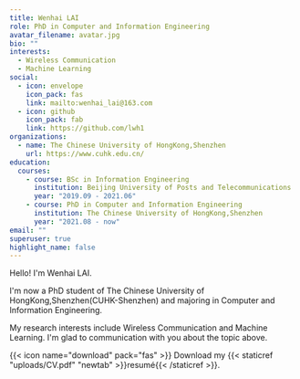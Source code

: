 ```yaml
---
title: Wenhai LAI
role: PhD in Computer and Information Engineering
avatar_filename: avatar.jpg
bio: ""
interests:
  - Wireless Communication
  - Machine Learning
social:
  - icon: envelope
    icon_pack: fas
    link: mailto:wenhai_lai@163.com
  - icon: github
    icon_pack: fab
    link: https://github.com/lwh1
organizations:
  - name: The Chinese University of HongKong,Shenzhen
    url: https://www.cuhk.edu.cn/
education:
  courses:
    - course: BSc in Information Engineering
      institution: Beijing University of Posts and Telecommunications
      year: "2019.09 - 2021.06"
    - course: PhD in Computer and Information Engineering
      institution: The Chinese University of HongKong,Shenzhen
      year: "2021.08 - now"
email: ""
superuser: true
highlight_name: false
---
```

Hello! I'm Wenhai LAI.

I'm now a PhD student of The Chinese University of HongKong,Shenzhen(CUHK-Shenzhen) and majoring in Computer and Information Engineering.

My research interests include Wireless Communication and Machine Learning. I'm glad to communication with you about the topic above.

{{< icon name="download" pack="fas" >}} Download my {{< staticref "uploads/CV.pdf" "newtab" >}}resumé{{< /staticref >}}.
